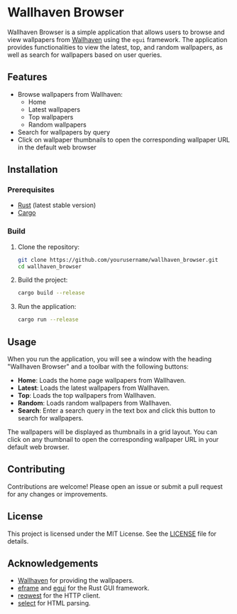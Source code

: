 # Wallhaven Browser

Wallhaven Browser is a simple application that allows users to browse and view wallpapers from [Wallhaven](https://wallhaven.cc/) using the `egui` framework. The application provides functionalities to view the latest, top, and random wallpapers, as well as search for wallpapers based on user queries.

## Features

- Browse wallpapers from Wallhaven:
  - Home
  - Latest wallpapers
  - Top wallpapers
  - Random wallpapers
- Search for wallpapers by query
- Click on wallpaper thumbnails to open the corresponding wallpaper URL in the default web browser

## Installation

### Prerequisites

- [Rust](https://www.rust-lang.org/tools/install) (latest stable version)
- [Cargo](https://doc.rust-lang.org/cargo/getting-started/installation.html)

### Build

1. Clone the repository:

    ```sh
    git clone https://github.com/yourusername/wallhaven_browser.git
    cd wallhaven_browser
    ```

2. Build the project:

    ```sh
    cargo build --release
    ```

3. Run the application:

    ```sh
    cargo run --release
    ```

## Usage

When you run the application, you will see a window with the heading "Wallhaven Browser" and a toolbar with the following buttons:

- **Home**: Loads the home page wallpapers from Wallhaven.
- **Latest**: Loads the latest wallpapers from Wallhaven.
- **Top**: Loads the top wallpapers from Wallhaven.
- **Random**: Loads random wallpapers from Wallhaven.
- **Search**: Enter a search query in the text box and click this button to search for wallpapers.

The wallpapers will be displayed as thumbnails in a grid layout. You can click on any thumbnail to open the corresponding wallpaper URL in your default web browser.

## Contributing

Contributions are welcome! Please open an issue or submit a pull request for any changes or improvements.

## License

This project is licensed under the MIT License. See the [LICENSE](LICENSE) file for details.

## Acknowledgements

- [Wallhaven](https://wallhaven.cc/) for providing the wallpapers.
- [eframe](https://docs.rs/eframe/) and [egui](https://docs.rs/egui/) for the Rust GUI framework.
- [reqwest](https://docs.rs/reqwest/) for the HTTP client.
- [select](https://docs.rs/select/) for HTML parsing.
